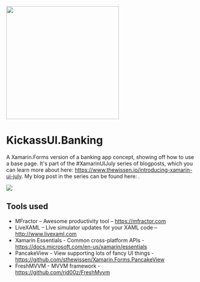 <img src="https://www.thewissen.io/wp-content/uploads/xamuijuly-1.png" width="300px" />

# KickassUI.Banking
A Xamarin.Forms version of a banking app concept, showing off how to use a base page. It's part of the #XamarinUIJuly series of blogposts, which you can learn more about here: https://www.thewissen.io/introducing-xamarin-ui-july. My blog post in the series can be found here: .

<img src="https://github.com/sthewissen/KickassUI.Banking/blob/master/combined.jpg" />

## Tools used
- MFractor – Awesome productivity tool – https://mfractor.com
- LiveXAML – Live simulator updates for your XAML code – http://www.livexaml.com
- Xamarin Essentials - Common cross-platform APIs - https://docs.microsoft.com/en-us/xamarin/essentials
- PancakeView - View supporting lots of fancy UI things - https://github.com/sthewissen/Xamarin.Forms.PancakeView
- FreshMVVM - MVVM framework - https://github.com/rid00z/FreshMvvm
